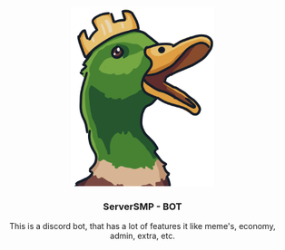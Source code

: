<br />
<p align="center">
  <a href="https://github.com/ServerSMP-Github/BOT">
    <img src="https://raw.githubusercontent.com/ServerSMP-Github/BOT/web/img/icon.png?token=GHSAT0AAAAAABVXINU63IBVQ6JB2MSPSGVQYZN6O5A" alt="BOT-logo" height="315px" width="252px">
  </a>
</p>

<h3 align="center">ServerSMP - BOT</h3>

<p align="center">This is a discord bot, that has a lot of features it like meme's, economy, admin, extra, etc.</p>
